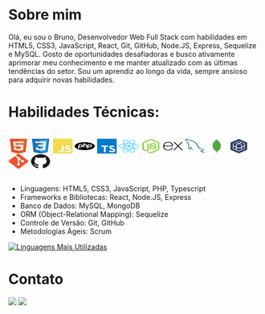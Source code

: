 # Sobre mim
Olá, eu sou o Bruno, Desenvolvedor Web Full Stack com habilidades em HTML5, CSS3, JavaScript, React, Git, GitHub, Node.JS, Express, Sequelize e MySQL. Gosto de oportunidades desafiadoras e busco ativamente aprimorar meu conhecimento e me manter atualizado com as últimas tendências do setor. Sou um aprendiz ao longo da vida, sempre ansioso para adquirir novas habilidades.

# Habilidades Técnicas:

<div style="display: inline_block"><br>
  <img align="center" alt="HTML5" height="30" width="40" src="https://raw.githubusercontent.com/devicons/devicon/master/icons/html5/html5-original.svg">
  <img align="center" alt="CSS3" height="30" width="40" src="https://raw.githubusercontent.com/devicons/devicon/master/icons/css3/css3-original.svg">
  <img align="center" alt="JavaScript" height="30" width="40" src="https://raw.githubusercontent.com/devicons/devicon/master/icons/javascript/javascript-plain.svg">
  <img align="center" alt="PHP" height="30" width="40" src="https://raw.githubusercontent.com/devicons/devicon/master/icons/php/php-plain.svg">
  <img align="center" alt="TypeScript" height="30" width="40" src="https://raw.githubusercontent.com/devicons/devicon/master/icons/typescript/typescript-plain.svg">
  <img align="center" alt="React" height="30" width="40" src="https://raw.githubusercontent.com/devicons/devicon/master/icons/react/react-original.svg">
  <img align="center" alt="Nodejs" height="30" width="40" src="https://raw.githubusercontent.com/devicons/devicon/master/icons/nodejs/nodejs-plain.svg">
  <img align="center" alt="Express" height="30" width="40" src="https://raw.githubusercontent.com/devicons/devicon/master/icons/express/express-original.svg">
  <img align="center" alt="MySQL" height="30" width="40" src="https://raw.githubusercontent.com/devicons/devicon/master/icons/mysql/mysql-plain.svg">
  <img align="center" alt="MongoDB" height="30" width="40" src="https://raw.githubusercontent.com/devicons/devicon/master/icons/mongodb/mongodb-plain.svg">
  <img align="center" alt="Sequelize" height="30" width="40" src="https://raw.githubusercontent.com/devicons/devicon/master/icons/sequelize/sequelize-plain.svg">
  <img align="center" alt="Git" height="30" width="40" src="https://raw.githubusercontent.com/devicons/devicon/master/icons/git/git-plain.svg">
  <img align="center" alt="GitHub" height="30" width="40" src="https://raw.githubusercontent.com/devicons/devicon/master/icons/github/github-original.svg">
  

</div>
<br>

* Linguagens: HTML5, CSS3, JavaScript, PHP, Typescript 
* Frameworks e Bibliotecas: React, Node.JS, Express
*	Banco de Dados: MySQL, MongoDB
*	ORM (Object-Relational Mapping): Sequelize
*	Controle de Versão: Git, GitHub
*	Metodologias Ágeis: Scrum

[![Linguagens Mais Utilizadas](https://github-readme-stats.vercel.app/api/top-langs/?username=Bruno-Barboza-da-Silva&layout=compact&langs_count=6&theme=dark)](https://github.com/anuraghazra/github-readme-stats)

# Contato

<div style="display: inline_block">
    <a href = "mailto:brunobarbozasilva@gmail.com"><img src="https://img.shields.io/badge/-Gmail-%23333?style=for-the-badge&logo=gmail&logoColor=white" target="_blank"></a>
  <a href="https://www.linkedin.com/in/brunobarbozadasilva/" target="_blank"><img src="https://img.shields.io/badge/-LinkedIn-%230077B5?style=for-the-badge&logo=linkedin&logoColor=white" target="_blank"></a> 
</div>







  
 

  
